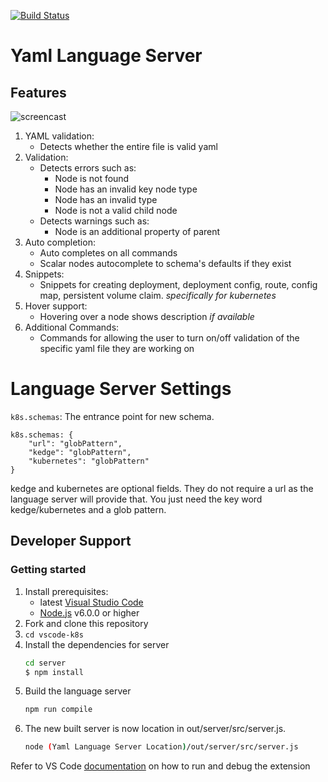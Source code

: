 [![Build Status](https://travis-ci.org/JPinkney/yaml-language-server.svg?branch=master)](https://travis-ci.org/JPinkney/yaml-language-server)

# Yaml Language Server

## Features 
![screencast](https://github.com/JPinkney/vscode-k8s/blob/master/images/demo.gif)

1. YAML validation:
    * Detects whether the entire file is valid yaml
2. Validation:
    * Detects errors such as:
        * Node is not found   
        * Node has an invalid key node type
        * Node has an invalid type
        * Node is not a valid child node
    * Detects warnings such as:
        * Node is an additional property of parent
3. Auto completion:
    * Auto completes on all commands
    * Scalar nodes autocomplete to schema's defaults if they exist
4. Snippets:
    * Snippets for creating deployment, deployment config, route, config map, persistent volume claim. *specifically for kubernetes*
5. Hover support:
    * Hovering over a node shows description *if available*
6. Additional Commands:
    * Commands for allowing the user to turn on/off validation of the specific yaml file they are working on

# Language Server Settings
`k8s.schemas`: The entrance point for new schema.
```
k8s.schemas: {
    "url": "globPattern",
    "kedge": "globPattern",
    "kubernetes": "globPattern"
}
```
kedge and kubernetes are optional fields. They do not require a url as the language server will provide that. You just need the key word kedge/kubernetes and a glob pattern.

## Developer Support

### Getting started
1. Install prerequisites:
   * latest [Visual Studio Code](https://code.visualstudio.com/)
   * [Node.js](https://nodejs.org/) v6.0.0 or higher
2. Fork and clone this repository
3. `cd vscode-k8s`
4. Install the dependencies for server
	```bash
	cd server
	$ npm install
	```
5. Build the language server
	```bash
	npm run compile
	```
6. The new built server is now location in out/server/src/server.js.
	```bash
	node (Yaml Language Server Location)/out/server/src/server.js
	```
Refer to VS Code [documentation](https://code.visualstudio.com/docs/extensions/debugging-extensions) on how to run and debug the extension
